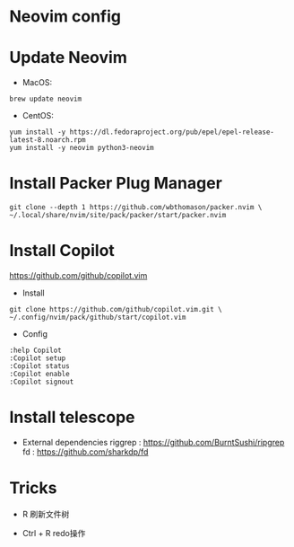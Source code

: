 # Neovim config

# Update Neovim
- MacOS:
 ```
 brew update neovim
 ```
 
- CentOS:
 ```
 yum install -y https://dl.fedoraproject.org/pub/epel/epel-release-latest-8.noarch.rpm
 yum install -y neovim python3-neovim
 ```

# Install Packer Plug Manager
 ```
 git clone --depth 1 https://github.com/wbthomason/packer.nvim \ 
 ~/.local/share/nvim/site/pack/packer/start/packer.nvim
 ```
 
# Install Copilot
 https://github.com/github/copilot.vim

 - Install
 ```
 git clone https://github.com/github/copilot.vim.git \
 ~/.config/nvim/pack/github/start/copilot.vim
 ```
    
 - Config
 ```
 :help Copilot
 :Copilot setup
 :Copilot status
 :Copilot enable
 :Copilot signout
 ```
    
# Install telescope
 - External dependencies
    riggrep : https://github.com/BurntSushi/ripgrep
    fd      : https://github.com/sharkdp/fd

# Tricks
- R 刷新文件树

- Ctrl + R redo操作

